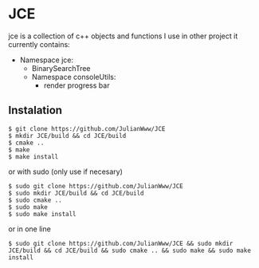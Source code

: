 # JCE
jce is a collection of c++ objects and functions I use in other project it currently contains:
- Namespace jce:
  - BinarySearchTree
  - Namespace consoleUtils:
    - render progress bar


## Instalation
```
$ git clone https://github.com/JulianWww/JCE
$ mkdir JCE/build && cd JCE/build
$ cmake ..
$ make 
$ make install
```
or with sudo (only use if necesary)

```
$ sudo git clone https://github.com/JulianWww/JCE
$ sudo mkdir JCE/build && cd JCE/build
$ sudo cmake ..
$ sudo make 
$ sudo make install
```
or in one line
```
$ sudo git clone https://github.com/JulianWww/JCE && sudo mkdir JCE/build && cd JCE/build && sudo cmake .. && sudo make && sudo make install
```
